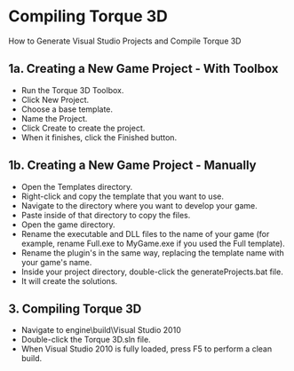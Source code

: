 # Compiling Torque 3D
How to Generate Visual Studio Projects and Compile Torque 3D

## 1a. Creating a New Game Project - With Toolbox
* Run the Torque 3D Toolbox.
* Click New Project.
* Choose a base template.
* Name the Project.
* Click Create to create the project.
* When it finishes, click the Finished button.

## 1b. Creating a New Game Project - Manually
* Open the Templates directory.
* Right-click and copy the template that you want to use.
* Navigate to the directory where you want to develop your game.
* Paste inside of that directory to copy the files.
* Open the game directory.
* Rename the executable and DLL files to the name of your game (for example, rename Full.exe to MyGame.exe if you used the Full template).
* Rename the plugin's in the same way, replacing the template name with your game's name.
* Inside your project directory, double-click the generateProjects.bat file.
* It will create the solutions.

## 3. Compiling Torque 3D
* Navigate to engine\build\Visual Studio 2010
* Double-click the Torque 3D.sln file.
* When Visual Studio 2010 is fully loaded, press F5 to perform a clean build.